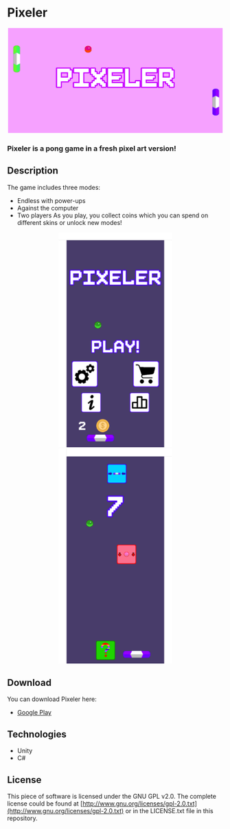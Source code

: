 # Pixeler
<p align="center">
<img src="https://github.com/fryd13/Pixeler/blob/master/PixelerPhotos/PixelerBackground.png" width="500" height="244">
</p>

### Pixeler is a pong game in a fresh pixel art version!

## Description
The game includes three modes:
* Endless with power-ups
* Against the computer
* Two players
As you play, you collect coins which you can spend on different skins or unlock new modes!
<p align="center">
<img src="https://github.com/fryd13/Pixeler/blob/master/PixelerPhotos/screenshotphonemain.png" height="500" width="264">
<img src="https://github.com/fryd13/Pixeler/blob/master/PixelerPhotos/screenshotphone.png" height="500" width="264">
</p>

## Download
You can download Pixeler here:
* [Google Play](https://play.google.com/store/apps/details?id=com.KudlatyGames.Pixeler)

## Technologies 
* Unity
* C#

## License
This piece of software is licensed under the GNU GPL v2.0. The complete license could be found at [http://www.gnu.org/licenses/gpl-2.0.txt](http://www.gnu.org/licenses/gpl-2.0.txt) or in the LICENSE.txt file in this repository.
